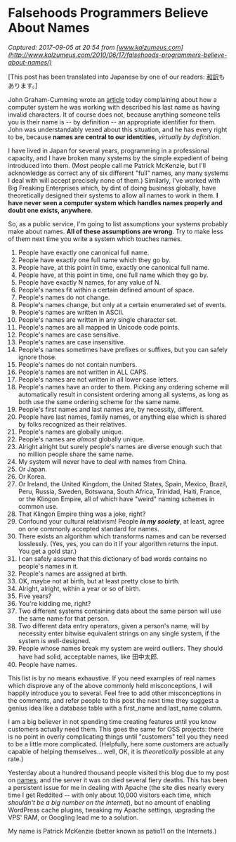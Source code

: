 # Falsehoods Programmers Believe About Names

_Captured: 2017-09-05 at 20:54 from [www.kalzumeus.com](http://www.kalzumeus.com/2010/06/17/falsehoods-programmers-believe-about-names/)_

[This post has been translated into Japanese by one of our readers: [和訳](http://www.emptypage.jp/translations/kalzumeus/falsehoods-programmers-believe-about-names.html)もあります。]

John Graham-Cumming wrote an [article](http://blog.jgc.org/2010/06/your-last-name-contains-invalid.html) today complaining about how a computer system he was working with described his last name as having invalid characters. It of course does not, because anything someone tells you is their name is -- by definition -- an appropriate identifier for them. John was understandably vexed about this situation, and he has every right to be, because **names are central to our identities**, _virtually by definition_.

I have lived in Japan for several years, programming in a professional capacity, and I have broken many systems by the simple expedient of being introduced into them. (Most people call me Patrick McKenzie, but I'll acknowledge as correct any of six different "full" names, any many systems I deal with will accept precisely none of them.) Similarly, I've worked with Big Freaking Enterprises which, by dint of doing business globally, have theoretically designed their systems to allow all names to work in them. **I have never seen a computer system which handles names properly and doubt one exists, anywhere**.

So, as a public service, I'm going to list assumptions your systems probably make about names. **All of these assumptions are wrong**. Try to make less of them next time you write a system which touches names.

  1. People have exactly one canonical full name.
  2. People have exactly one full name which they go by.
  3. People have, at this point in time, exactly one canonical full name.
  4. People have, at this point in time, one full name which they go by.
  5. People have exactly N names, for any value of N.
  6. People's names fit within a certain defined amount of space.
  7. People's names do not change.
  8. People's names change, but only at a certain enumerated set of events.
  9. People's names are written in ASCII.
  10. People's names are written in any single character set.
  11. People's names are all mapped in Unicode code points.
  12. People's names are case sensitive.
  13. People's names are case insensitive.
  14. People's names sometimes have prefixes or suffixes, but you can safely ignore those.
  15. People's names do not contain numbers.
  16. People's names are not written in ALL CAPS.
  17. People's names are not written in all lower case letters.
  18. People's names have an order to them. Picking any ordering scheme will automatically result in consistent ordering among all systems, as long as both use the same ordering scheme for the same name.
  19. People's first names and last names are, by necessity, different.
  20. People have last names, family names, or anything else which is shared by folks recognized as their relatives.
  21. People's names are globally unique.
  22. People's names are _almost_ globally unique.
  23. Alright alright but surely people's names are diverse enough such that no million people share the same name.
  24. My system will never have to deal with names from China.
  25. Or Japan.
  26. Or Korea.
  27. Or Ireland, the United Kingdom, the United States, Spain, Mexico, Brazil, Peru, Russia, Sweden, Botswana, South Africa, Trinidad, Haiti, France, or the Klingon Empire, all of which have "weird" naming schemes in common use.
  28. That Klingon Empire thing was a joke, right?
  29. Confound your cultural relativism! People **_in my society_**, at least, agree on one commonly accepted standard for names.
  30. There exists an algorithm which transforms names and can be reversed losslessly. (Yes, yes, you can do it if your algorithm returns the input. You get a gold star.)
  31. I can safely assume that this dictionary of bad words contains no people's names in it.
  32. People's names are assigned at birth.
  33. OK, maybe not at birth, but at least pretty close to birth.
  34. Alright, alright, within a year or so of birth.
  35. Five years?
  36. You're kidding me, right?
  37. Two different systems containing data about the same person will use the same name for that person.
  38. Two different data entry operators, given a person's name, will by necessity enter bitwise equivalent strings on any single system, if the system is well-designed.
  39. People whose names break my system are weird outliers. They should have had solid, acceptable names, like 田中太郎.
  40. People have names.

This list is by no means exhaustive. If you need examples of real names which disprove any of the above commonly held misconceptions, I will happily introduce you to several. Feel free to add other misconceptions in the comments, and refer people to this post the next time they suggest a genius idea like a database table with a first_name and last_name column.

I am a big believer in not spending time creating features until you know customers actually need them. This goes the same for OSS projects: there is no point in overly complicating things until "customers" tell you they need to be a little more complicated. (Helpfully, here some customers are actually capable of helping themselves… well, OK, it is _theoretically_ possible at any rate.)

Yesterday about a hundred thousand people visited this blog due to my post on [names](http://www.kalzumeus.com/2010/06/17/falsehoods-programmers-believe-about-names/), and the server it was on died several fiery deaths. This has been a persistent issue for me in dealing with Apache (the site dies nearly every time I get Reddited -- with only about 10,000 visitors each time, which _shouldn't be a big number on the Internet_), but no amount of enabling WordPress cache plugins, tweaking my Apache settings, upgrading the VPS' RAM, or Googling lead me to a solution.

My name is Patrick McKenzie (better known as patio11 on the Internets.)
